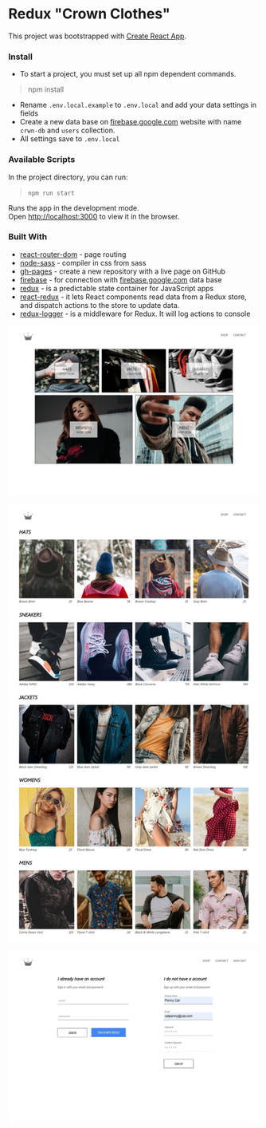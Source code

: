 # Redux "Crown Clothes"

This project was bootstrapped with [Create React App](https://github.com/facebook/create-react-app).


### Install

* To start a project, you must set up all npm dependent commands.
> npm install


* Rename `.env.local.example` to `.env.local` and add your data settings in fields
* Create a new data base on [firebase.google.com](https://firebase.google.com/) website with name `crwn-db` and `users` collection. 
* All settings save to `.env.local`
 

### Available Scripts

In the project directory, you can run:
> `npm run start`

Runs the app in the development mode.<br />
Open [http://localhost:3000](http://localhost:3000) to view it in the browser.


### Built With

* [react-router-dom](https://github.com/ReactTraining/react-router/tree/master/packages/react-router-dom) - page routing
* [node-sass](https://github.com/sass/node-sass) - compiler in css from sass
* [gh-pages](https://pages.github.com/) - create a new repository with a live page on GitHub
* [firebase](https://github.com/firebase/firebase-js-sdk) - for connection with [firebase.google.com](https://firebase.google.com/) data base
* [redux](https://github.com/reduxjs/redux) - is a predictable state container for JavaScript apps
* [react-redux](https://github.com/reduxjs/react-redux) - it lets React components read data from a Redux store, and dispatch actions to the store to update data.
* [redux-logger](https://github.com/LogRocket/redux-logger) - is a middleware for Redux. It will log actions to console

![main-page](./screenshots/main-page.jpg)

![shop-page](./screenshots/shop-page.jpg)

![sign-in-page](./screenshots/sign-in-page.jpg)


